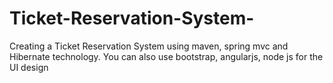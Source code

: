 # Ticket-Reservation-System-
Creating a Ticket Reservation System using maven, spring mvc and Hibernate technology. You can also use bootstrap, angularjs, node js for the UI design
